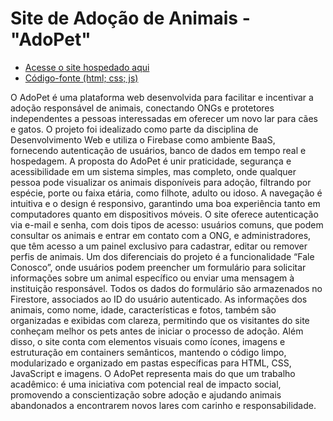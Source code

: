 # Site de Adoção de Animais - "AdoPet"

- [Acesse o site hospedado aqui](https://adopetsaa.web.app/)
- [Código-fonte (html; css; js)](https://github.com/fjmeneguini/Site-de-Adocao-de-Animais-AdoPet/tree/main/dist)

O AdoPet é uma plataforma web desenvolvida para facilitar e incentivar a adoção responsável de animais, conectando ONGs e protetores independentes a pessoas interessadas em oferecer um novo lar para cães e gatos. O projeto foi idealizado como parte da disciplina de Desenvolvimento Web e utiliza o Firebase como ambiente BaaS, fornecendo autenticação de usuários, banco de dados em tempo real e hospedagem. A proposta do AdoPet é unir praticidade, segurança e acessibilidade em um sistema simples, mas completo, onde qualquer pessoa pode visualizar os animais disponíveis para adoção, filtrando por espécie, porte ou faixa etária, como filhote, adulto ou idoso. A navegação é intuitiva e o design é responsivo, garantindo uma boa experiência tanto em computadores quanto em dispositivos móveis. O site oferece autenticação via e-mail e senha, com dois tipos de acesso: usuários comuns, que podem consultar os animais e entrar em contato com a ONG, e administradores, que têm acesso a um painel exclusivo para cadastrar, editar ou remover perfis de animais. Um dos diferenciais do projeto é a funcionalidade “Fale Conosco”, onde usuários podem preencher um formulário para solicitar informações sobre um animal específico ou enviar uma mensagem à instituição responsável. Todos os dados do formulário são armazenados no Firestore, associados ao ID do usuário autenticado. As informações dos animais, como nome, idade, características e fotos, também são organizadas e exibidas com clareza, permitindo que os visitantes do site conheçam melhor os pets antes de iniciar o processo de adoção. Além disso, o site conta com elementos visuais como ícones, imagens e estruturação em containers semânticos, mantendo o código limpo, modularizado e organizado em pastas específicas para HTML, CSS, JavaScript e imagens. O AdoPet representa mais do que um trabalho acadêmico: é uma iniciativa com potencial real de impacto social, promovendo a conscientização sobre adoção e ajudando animais abandonados a encontrarem novos lares com carinho e responsabilidade.
